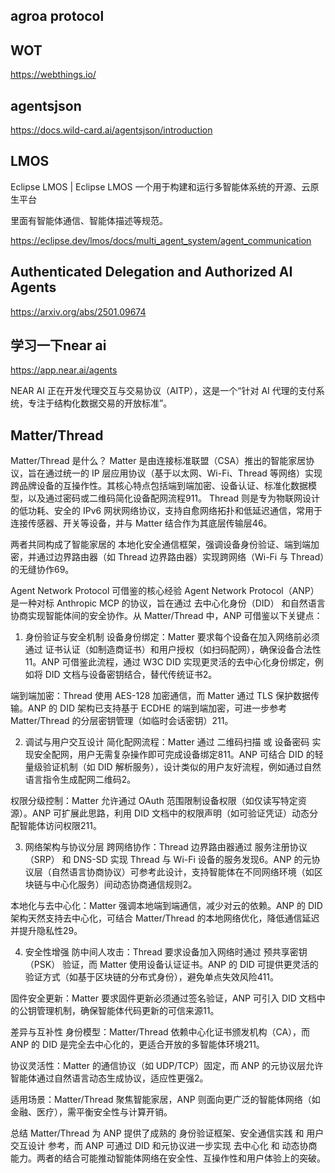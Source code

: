 
## agroa protocol

## WOT

https://webthings.io/

## agentsjson

https://docs.wild-card.ai/agentsjson/introduction

## LMOS

Eclipse LMOS | Eclipse LMOS
一个用于构建和运行多智能体系统的开源、云原生平台

里面有智能体通信、智能体描述等规范。

https://eclipse.dev/lmos/docs/multi_agent_system/agent_communication

## Authenticated Delegation and Authorized AI Agents

https://arxiv.org/abs/2501.09674


## 学习一下near ai

https://app.near.ai/agents

NEAR AI 正在开发代理交互与交易协议（AITP），这是一个“针对 AI 代理的支付系统，专注于结构化数据交易的开放标准”。


## Matter/Thread

Matter/Thread 是什么？
Matter 是由连接标准联盟（CSA）推出的智能家居协议，旨在通过统一的 IP 层应用协议（基于以太网、Wi-Fi、Thread 等网络）实现跨品牌设备的互操作性。其核心特点包括端到端加密、设备认证、标准化数据模型，以及通过密码或二维码简化设备配网流程911。
Thread 则是专为物联网设计的低功耗、安全的 IPv6 网状网络协议，支持自愈网络拓扑和低延迟通信，常用于连接传感器、开关等设备，并与 Matter 结合作为其底层传输层46。

两者共同构成了智能家居的 本地化安全通信框架，强调设备身份验证、端到端加密，并通过边界路由器（如 Thread 边界路由器）实现跨网络（Wi-Fi 与 Thread）的无缝协作69。

Agent Network Protocol 可借鉴的核心经验
Agent Network Protocol（ANP） 是一种对标 Anthropic MCP 的协议，旨在通过 去中心化身份（DID） 和自然语言协商实现智能体间的安全协作。从 Matter/Thread 中，ANP 可借鉴以下关键点：

1. 身份验证与安全机制
设备身份绑定：Matter 要求每个设备在加入网络前必须通过 证书认证（如制造商证书）和用户授权（如扫码配网），确保设备合法性11。ANP 可借鉴此流程，通过 W3C DID 实现更灵活的去中心化身份绑定，例如将 DID 文档与设备密钥结合，替代传统证书2。

端到端加密：Thread 使用 AES-128 加密通信，而 Matter 通过 TLS 保护数据传输。ANP 的 DID 架构已支持基于 ECDHE 的端到端加密，可进一步参考 Matter/Thread 的分层密钥管理（如临时会话密钥）211。

2. 调试与用户交互设计
简化配网流程：Matter 通过 二维码扫描 或 设备密码 实现安全配网，用户无需复杂操作即可完成设备绑定811。ANP 可结合 DID 的轻量级验证机制（如 DID 解析服务），设计类似的用户友好流程，例如通过自然语言指令生成配网二维码2。

权限分级控制：Matter 允许通过 OAuth 范围限制设备权限（如仅读写特定资源）。ANP 可扩展此思路，利用 DID 文档中的权限声明（如可验证凭证）动态分配智能体访问权限211。

3. 网络架构与协议分层
跨网络协作：Thread 边界路由器通过 服务注册协议（SRP） 和 DNS-SD 实现 Thread 与 Wi-Fi 设备的服务发现6。ANP 的元协议层（自然语言协商协议）可参考此设计，支持智能体在不同网络环境（如区块链与中心化服务）间动态协商通信规则2。

本地化与去中心化：Matter 强调本地端到端通信，减少对云的依赖。ANP 的 DID 架构天然支持去中心化，可结合 Matter/Thread 的本地网络优化，降低通信延迟并提升隐私性29。

4. 安全性增强
防中间人攻击：Thread 要求设备加入网络时通过 预共享密钥（PSK） 验证，而 Matter 使用设备认证证书。ANP 的 DID 可提供更灵活的验证方式（如基于区块链的分布式身份），避免单点失效风险411。

固件安全更新：Matter 要求固件更新必须通过签名验证，ANP 可引入 DID 文档中的公钥管理机制，确保智能体代码更新的可信来源11。

差异与互补性
身份模型：Matter/Thread 依赖中心化证书颁发机构（CA），而 ANP 的 DID 是完全去中心化的，更适合开放的多智能体环境211。

协议灵活性：Matter 的通信协议（如 UDP/TCP）固定，而 ANP 的元协议层允许智能体通过自然语言动态生成协议，适应性更强2。

适用场景：Matter/Thread 聚焦智能家居，ANP 则面向更广泛的智能体网络（如金融、医疗），需平衡安全性与计算开销。

总结
Matter/Thread 为 ANP 提供了成熟的 身份验证框架、安全通信实践 和 用户交互设计 参考，而 ANP 可通过 DID 和元协议进一步实现 去中心化 和 动态协商能力。两者的结合可能推动智能体网络在安全性、互操作性和用户体验上的突破。


